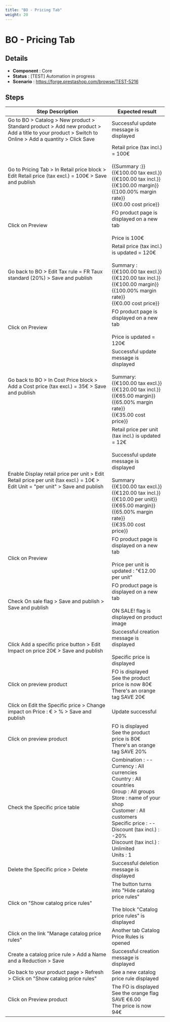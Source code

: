 ```yaml
---
title: "BO - Pricing Tab"
weight: 20
---
```


# BO - Pricing Tab
## Details
* **Component** : Core
* **Status** : [TEST] Automation in progress
* **Scenario** : https://forge.prestashop.com/browse/TEST-5216

## Steps
| Step Description | Expected result |
| ----- | ----- |
| Go to BO > Catalog > New product > Standard product > Add new product > Add a title to your product > Switch to Online > Add a quantity > Click Save | Successful update message is displayed |
| Go to Pricing Tab > In Retail price block > Edit Retail price (tax excl.) = 100€ > Save and publish | Retail price (tax incl.) = 100€<br><br>{{Summary :}}<br>{{€100.00 tax excl.}}<br>{{€100.00 tax incl.}}<br>{{€100.00 margin}}<br>{{100.00% margin rate}}<br>{{€0.00 cost price}} |
| Click on Preview | FO product page is displayed on a new tab<br><br>Price is 100€ |
| Go back to BO > Edit Tax rule = FR Taux standard (20%) > Save and publish | Retail price (tax incl.) is updated = 120€<br><br>Summary :<br>{{€100.00 tax excl.}}<br>{{€120.00 tax incl.}}<br>{{€100.00 margin}}<br>{{100.00% margin rate}}<br>{{€0.00 cost price}} |
| Click on Preview | FO product page is displayed on a new tab<br><br>Price is updated = 120€ |
| Go back to BO > In Cost Price block > Add a Cost price (tax excl.) = 35€ > Save and publish | Successful update message is displayed<br><br>Summary:<br>{{€100.00 tax excl.}}<br>{{€120.00 tax incl.}}<br>{{€65.00 margin}}<br>{{65.00% margin rate}}<br>{{€35.00 cost price}} |
| Enable Display retail price per unit > Edit Retail price per unit (tax excl.) = 10€ > Edit Unit = "per unit" > Save and publish | Retail price per unit (tax incl.) is updated = 12€<br><br>Successful update message is displayed<br><br>Summary<br>{{€100.00 tax excl.}}<br>{{€120.00 tax incl.}}<br>{{€10.00 per unit}}<br>{{€65.00 margin}}<br>{{65.00% margin rate}}<br>{{€35.00 cost price}} |
| Click on Preview | FO product page is displayed on a new tab<br><br>Price per unit is updated : "€12.00 per unit" |
| Check On sale flag > Save and publish > Save and publish | FO product page is displayed on a new tab<br><br>ON SALE! flag is displayed on product image |
| Click Add a specific price button > Edit Impact on price 20€ > Save and publish | Successful creation message is displayed<br><br>Specific price is displayed |
| Click on preview product | FO is displayed<br>See the product price is now 80€<br>There's an orange tag SAVE 20€ |
| Click on Edit the Specific price > Change impact on Price : € > % > Save and publish | Update successful |
| Click on preview product | FO is displayed<br>See the product price is 80€<br>There's an orange tag SAVE 20% |
| Check the Specific price table | Combination : --<br>Currency : All currencies<br>Country : All countries<br>Group : All groups<br>Store : name of your shop<br>Customer : All customers<br>Specific price : --<br>Discount (tax incl.) : -20%<br>Discount (tax incl.) : Unlimited<br>Units : 1 |
| Delete the Specific price > Delete | Successful deletion message is displayed |
| Click on "Show catalog price rules" | The button turns into "Hide catalog price rules"<br><br>The block "Catalog price rules" is displayed |
| Click on the link "Manage catalog price rules" | Another tab Catalog Price Rules is opened |
| Create a catalog price rule > Add a Name and a Reduction > Save | Successful creation message is displayed |
| Go back to your product page > Refresh > Click on "Show catalog price rules" | See a new catalog price rule displayed |
| Click on Preview product | The FO is displayed<br>See the orange flag SAVE €6.00<br>The price is now 94€ |
